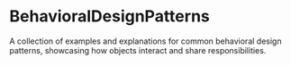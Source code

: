 # BehavioralDesignPatterns
A collection of examples and explanations for common behavioral design patterns, showcasing how objects interact and share responsibilities.
